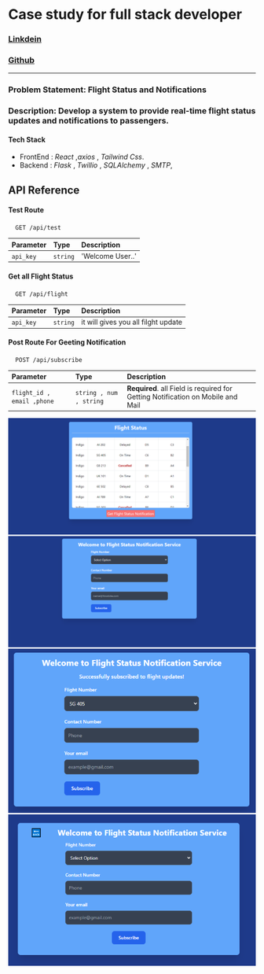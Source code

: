 
# Case study for full stack developer 

### [Linkdein](https://linkedin.com/in/sudo-abhinav/)
### [Github](https://github.com/sudo-abhinav)
----------------------

### Problem Statement: Flight Status and Notifications

### Description: Develop a system to provide real-time flight status updates and notifications to passengers.

#### Tech Stack
   - FrontEnd : *React* ,*axios* , *Tailwind Css*.
   - Backend : *Flask* , *Twillio* , *SQLAlchemy* , *SMTP*,
   
## API Reference

#### Test Route

```http
  GET /api/test
```

| Parameter | Type     | Description                |
| :-------- | :------- | :------------------------- |
| `api_key` | `string` |  'Welcome User..'  |


#### Get all Flight Status

```http
  GET /api/flight
```

| Parameter | Type     | Description                |
| :-------- | :------- | :------------------------- |
| `api_key` | `string` | it will gives you all filght update  |

#### Post Route For Geeting Notification

```http
  POST /api/subscribe
```

| Parameter | Type     | Description                       |
| :-------- | :------- | :-------------------------------- |
| `flight_id , email ,phone`      | `string , num , string` | **Required**. all Field is required for Getting Notification on Mobile and Mail |




![Status](image.png)
![notification](image-1.png)
![successfull](image-2.png)
![backButton](image-3.png)